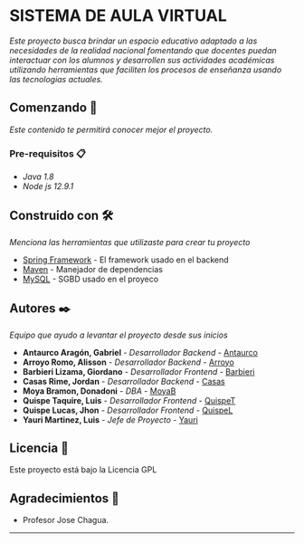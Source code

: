 # SISTEMA DE AULA VIRTUAL

_Este proyecto busca brindar un espacio educativo adaptado a las necesidades de la realidad nacional fomentando que docentes puedan interactuar con los alumnos y desarrollen sus actividades académicas utilizando herramientas que faciliten los procesos de enseñanza usando las tecnologias actuales._

## Comenzando 🚀

_Este contenido te permitirá conocer mejor el proyecto._

### Pre-requisitos 📋

* _Java 1.8_
* _Node js 12.9.1_

## Construido con 🛠️

_Menciona las herramientas que utilizaste para crear tu proyecto_

* [Spring Framework](https://spring.io/) - El framework usado en el backend
* [Maven](https://maven.apache.org/) - Manejador de dependencias
* [MySQL](https://www.mysql.com/) - SGBD usado en el proyeco

## Autores ✒️

_Equipo que ayudo a levantar el proyecto desde sus inicios_

* **Antaurco Aragón, Gabriel** - *Desarrollador Backend* - [Antaurco](https://github.com/GabrielxGiancarlo)
* **Arroyo Romo, Alisson** - *Desarrollador Backend* - [Arroyo](https://github.com/AlissonKarina)
* **Barbieri Lizama, Giordano** - *Desarrollador Frontend* - [Barbieri]()
* **Casas Rime, Jordan** - *Desarrollador Backend* - [Casas]()
* **Moya Bramon, Donadoni** - *DBA* - [MoyaB](https://github.com/DonadonY9675)
* **Quispe Taquire, Luis** - *Desarrollador Frontend* - [QuispeT]()
* **Quispe Lucas, Jhon** - *Desarrollador Frontend* - [QuispeL]()
* **Yauri Martinez, Luis** - *Jefe de Proyecto* - [Yauri](https://github.com/LuisYauri)

## Licencia 📄

Este proyecto está bajo la Licencia GPL 

## Agradecimientos 🎁

* Profesor Jose Chagua.



---
